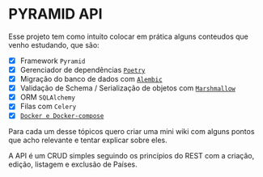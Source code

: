 # PYRAMID API

Esse projeto tem como intuito colocar em prática alguns conteudos que venho estudando, que são:
 - [x] Framework `Pyramid`
 - [x] Gerenciador de dependências [`Poetry`](docs/poetry.md)
 - [x] Migração do banco de dados com [`Alembic`](docs/alembic.md)
 - [x] Validação de Schema / Serialização de objetos com [`Marshmallow`](docs/marshmallow.md)
 - [x] ORM `SQLAlchemy`
 - [x] Filas com `Celery`
 - [x] [`Docker e Docker-compose`](docs/docker.md)

Para cada um desse tópicos quero criar uma mini wiki com alguns pontos que acho relevante e tentar explicar sobre eles.

A API é um CRUD simples seguindo os princípios do REST com a criação, edição, listagem e exclusão de Países.




